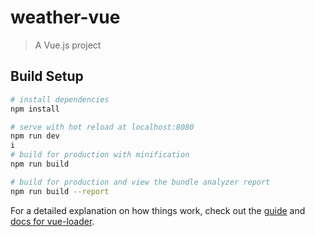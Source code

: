 
# weather-vue

> A Vue.js project

## Build Setup

``` bash
# install dependencies
npm install

# serve with hot reload at localhost:8080
npm run dev
i
# build for production with minification
npm run build

# build for production and view the bundle analyzer report
npm run build --report
```

For a detailed explanation on how things work, check out the [guide](http://vuejs-templates.github.io/webpack/) and [docs for vue-loader](http://vuejs.github.io/vue-loader).
